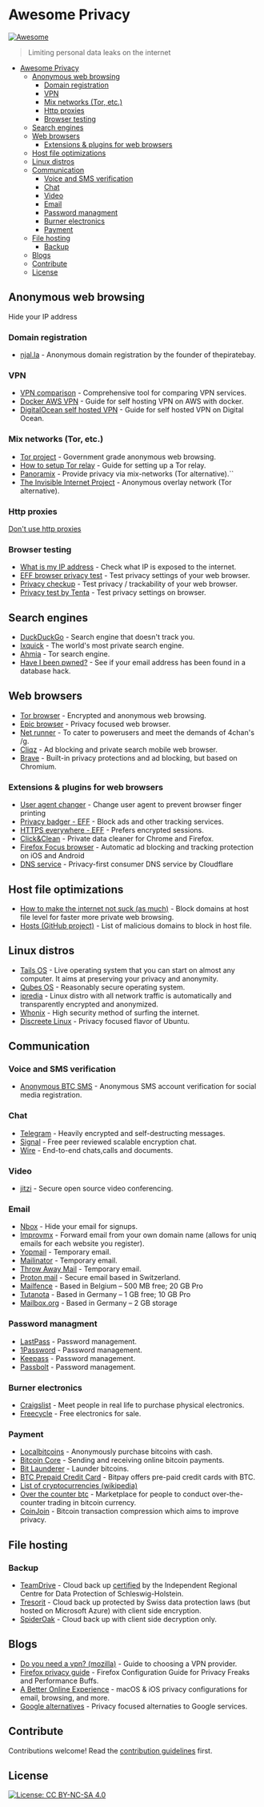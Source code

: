# Awesome Privacy

[![Awesome](https://cdn.rawgit.com/sindresorhus/awesome/d7305f38d29fed78fa85652e3a63e154dd8e8829/media/badge.svg)](https://github.com/sindresorhus/awesome)

> Limiting personal data leaks on the internet

<!-- TOC -->

- [Awesome Privacy](#awesome-privacy)
  - [Anonymous web browsing](#anonymous-web-browsing)
    - [Domain registration](#domain-registration)
    - [VPN](#vpn)
    - [Mix networks (Tor, etc.)](#mix-networks-tor-etc)
    - [Http proxies](#http-proxies)
    - [Browser testing](#browser-testing)
  - [Search engines](#search-engines)
  - [Web browsers](#web-browsers)
    - [Extensions & plugins for web browsers](#extensions--plugins-for-web-browsers)
  - [Host file optimizations](#host-file-optimizations)
  - [Linux distros](#linux-distros)
  - [Communication](#communication)
    - [Voice and SMS verification](#voice-and-sms-verification)
    - [Chat](#chat)
    - [Video](#video)
    - [Email](#email)
    - [Password managment](#password-managment)
    - [Burner electronics](#burner-electronics)
    - [Payment](#payment)
  - [File hosting](#file-hosting)
    - [Backup](#backup)
  - [Blogs](#blogs)
  - [Contribute](#contribute)
  - [License](#license)

## Anonymous web browsing

Hide your IP address

### Domain registration

- [njal.la](https://njal.la/) - Anonymous domain registration by the founder of thepiratebay.

### VPN

- [VPN comparison](https://thatoneprivacysite.net/simple-vpn-comparison-chart/) - Comprehensive tool for comparing VPN services.
- [Docker AWS VPN](https://gist.github.com/glennschler/63e3c3f93038cddb5204) - Guide for self hosting VPN on AWS with docker.
- [DigitalOcean self hosted VPN](https://www.digitalocean.com/community/tutorials/how-to-set-up-an-openvpn-server-on-ubuntu-16-04) - Guide for self hosted VPN on Digital Ocean.

### Mix networks (Tor, etc.)

- [Tor project](https://www.torproject.org) - Government grade anonymous web browsing.
- [How to setup Tor relay](https://www.torproject.org/docs/tor-doc-relay.html.en) - Guide for setting up a Tor relay.
- [Panoramix](https://panoramix-project.eu/) - Provide privacy via mix-networks (Tor alternative).``
- [The Invisible Internet Project](https://geti2p.net/en/) - Anonymous overlay network (Tor alternative).

### Http proxies

[Don't use http proxies](https://www.defcon.org/images/defcon-17/dc-17-presentations/defcon-17-edward_zaborowski-doppelganger.pdf)

### Browser testing

- [What is my IP address](http://whatismyipaddress.com/) - Check what IP is exposed to the internet.
- [EFF browser privacy test](https://panopticlick.eff.org/tracker) - Test privacy settings of your web browser.
- [Privacy checkup](https://ipinfo.info/html/privacy-check.php) - Test privacy / trackability of your web browser.
- [Privacy test by Tenta](https://tenta.com/test/) - Test privacy settings on browser.

## Search engines

- [DuckDuckGo](https://duckduckgo.com) - Search engine that doesn't track you.
- [Ixquick](https://www.ixquick.com/) - The world's most private search engine.
- [Ahmia](https://ahmia.fi) - Tor search engine.
- [Have I been pwned?](https://haveibeenpwned.com) - See if your email address has been found in a database hack.

## Web browsers

- [Tor browser](https://www.torproject.org/projects/torbrowser.html.en) - Encrypted and anonymous web browsing.
- [Epic browser](https://www.epicbrowser.com) - Privacy focused web browser.
- [Net runner](https://netrunner.cc) - To cater to powerusers and meet the demands of 4chan's /g.
- [Cliqz](https://cliqz.com) - Ad blocking and private search mobile web browser.
- [Brave](https://brave.com) - Built-in privacy protections and ad blocking, but based on Chromium.

### Extensions & plugins for web browsers

- [User agent changer](https://chrome.google.com/webstore/detail/user-agent-switcher-for-c/djflhoibgkdhkhhcedjiklpkjnoahfmg?hl=en-US) - Change user agent to prevent browser finger printing
- [Privacy badger - EFF](https://www.eff.org/privacybadger) - Block ads and other tracking services.
- [HTTPS everywhere - EFF](https://www.eff.org/https-everywhere) - Prefers encrypted sessions.
- [Click&Clean](https://www.hotcleaner.com/clickclean_chrome.html) - Private data cleaner for Chrome and Firefox.
- [Firefox Focus browser](https://www.mozilla.org/en-US/firefox/focus/) - Automatic ad blocking and tracking protection on iOS and Android
- [DNS service](https://1.1.1.1/) - Privacy-first consumer DNS service by Cloudflare

## Host file optimizations

- [How to make the internet not suck (as much)](http://someonewhocares.org/hosts/) - Block domains at host file level for faster more private web browsing.
- [Hosts (GitHub project)](https://github.com/StevenBlack/hosts) - List of malicious domains to block in host file.

## Linux distros

- [Tails OS](https://tails.boum.org/) - Live operating system that you can start on almost any computer. It aims at preserving your privacy and anonymity.
- [Qubes OS](https://www.qubes-os.org/) - Reasonably secure operating system.
- [ipredia](http://www.ipredia.org/) - Linux distro with all network traffic is automatically and transparently encrypted and anonymized.
- [Whonix](https://www.whonix.org/) - High security method of surfing the internet.
- [Discreete Linux](https://www.privacy-cd.org/) - Privacy focused flavor of Ubuntu.

## Communication

### Voice and SMS verification

- [Anonymous BTC SMS](https://www.anonymousbtcsms.com) - Anonymous SMS account verification for social media registration.

### Chat

- [Telegram](https://telegram.org/) - Heavily encrypted and self-destructing messages.
- [Signal](https://whispersystems.org/) - Free peer reviewed scalable encryption chat.
- [Wire](https://wire.com) - End-to-end chats,calls and documents.

### Video

- [jitzi](https://jitsi.org/) - Secure open source video conferencing.

### Email

- [Nbox](https://nbox.notif.me/) - Hide your email for signups.
- [Improvmx](http://improvmx.com/) - Forward email from your own domain name (allows for uniq emails for each website you register).
- [Yopmail](http://www.yopmail.com/en/email-generator.php) - Temporary email.
- [Mailinator](https://www.mailinator.com/) - Temporary email.
- [Throw Away Mail](http://www.throwawaymail.com/) - Temporary email.
- [Proton mail](https://protonmail.com/) - Secure email based in Switzerland.
- [Mailfence](https://mailfence.com) - Based in Belgium – 500 MB free; 20 GB Pro
- [Tutanota](https://tutanota.com) - Based in Germany – 1 GB free; 10 GB Pro
- [Mailbox.org](https://mailbox.org) - Based in Germany – 2 GB storage

### Password managment

- [LastPass](https://www.lastpass.com/) - Password management.
- [1Password](https://1password.com/) - Password management.
- [Keepass](http://keepass.info/) - Password management.
- [Passbolt](https://www.passbolt.com/) - Password management.

### Burner electronics

- [Craigslist](https://craigslist.com) - Meet people in real life to purchase physical electronics.
- [Freecycle](https://www.freecycle.org/) - Free electronics for sale.

### Payment

- [Localbitcoins](https://localbitcoins.com/) - Anonymously purchase bitcoins with cash.
- [Bitcoin Core](https://bitcoin.org/en/download) - Sending and receiving online bitcoin payments.
- [Bit Launderer](https://bitlaunder.com/) - Launder bitcoins.
- [BTC Prepaid Credit Card](https://bitpay.com/card/) - Bitpay offers pre-paid credit cards with BTC.
- [List of cryptocurrencies (wikipedia)](https://en.wikipedia.org/wiki/List_of_cryptocurrencies)
- [Over the counter btc](https://bitcoin-otc.com/) - Marketplace for people to conduct over-the-counter trading in bitcoin currency.
- [CoinJoin](https://en.bitcoin.it/wiki/CoinJoin) - Bitcoin transaction compression which aims to improve privacy.

## File hosting

### Backup

- [TeamDrive](https://www.teamdrive.com/en/) - Cloud back up [certified](https://www.teamdrive.com/en/certification/) by the Independent Regional Centre for Data Protection of Schleswig-Holstein.
- [Tresorit](https://tresorit.com/) - Cloud back up protected by Swiss data protection laws (but hosted on Microsoft Azure) with client side encryption.
- [SpiderOak](https://spideroak.com/) - Cloud back up with client side decryption only.

## Blogs

- [Do you need a vpn? (mozilla)](https://blog.mozilla.org/internetcitizen/2017/08/29/do-you-need-a-vpn/) - Guide to choosing a VPN provider.
- [Firefox privacy guide](http://12bytes.org/tech/firefox/firefoxgecko-configuration-guide-for-privacy-and-performance-buffs) - Firefox Configuration Guide for Privacy Freaks and Performance Buffs.
- [A Better Online Experience](https://gacallea.github.io/posts/a-better-online-experience) - macOS & iOS privacy configurations for email, browsing, and more.
- [Google alternatives](https://restoreprivacy.com/google-alternatives/) - Privacy focused alternaties to Google services.

## Contribute

Contributions welcome! Read the [contribution guidelines](contributing.md) first.

## License

[![License: CC BY-NC-SA 4.0](https://licensebuttons.net/l/by-nc-sa/4.0/80x15.png)](https://creativecommons.org/licenses/by-nc-sa/4.0/)
